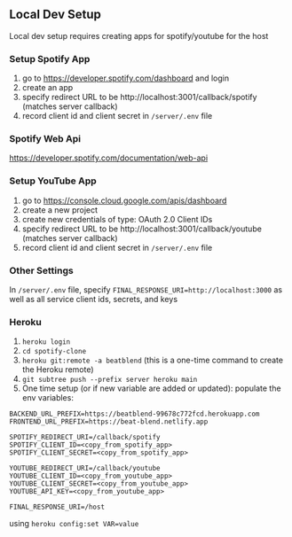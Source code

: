 ## Local Dev Setup
Local dev setup requires creating apps for spotify/youtube for the host

### Setup Spotify App
1. go to https://developer.spotify.com/dashboard and login
2. create an app
3. specify redirect URL to be http://localhost:3001/callback/spotify (matches server callback)
4. record client id and client secret in `/server/.env` file

### Spotify Web Api
https://developer.spotify.com/documentation/web-api

### Setup YouTube App
1. go to https://console.cloud.google.com/apis/dashboard
2. create a new project
3. create new credentials of type: OAuth 2.0 Client IDs
4. specify redirect URL to be http://localhost:3001/callback/youtube (matches server callback)
5. record client id and client secret in `/server/.env` file

### Other Settings
In `/server/.env` file, specify `FINAL_RESPONSE_URI=http://localhost:3000` as well as all service client ids, secrets, and keys 


### Heroku
1. `heroku login`
2. `cd spotify-clone`
3. `heroku git:remote -a beatblend` (this is a one-time command to create the Heroku remote)
4. `git subtree push --prefix server heroku main`
5. One time setup (or if new variable are added or updated): populate the env variables:

```
BACKEND_URL_PREFIX=https://beatblend-99678c772fcd.herokuapp.com
FRONTEND_URL_PREFIX=https://beat-blend.netlify.app

SPOTIFY_REDIRECT_URI=/callback/spotify
SPOTIFY_CLIENT_ID=<copy_from_spotify_app>
SPOTIFY_CLIENT_SECRET=<copy_from_spotify_app>

YOUTUBE_REDIRECT_URI=/callback/youtube
YOUTUBE_CLIENT_ID=<copy_from_youtube_app>
YOUTUBE_CLIENT_SECRET=<copy_from_youtube_app>
YOUTUBE_API_KEY=<copy_from_youtube_app>

FINAL_RESPONSE_URI=/host
```
using `heroku config:set VAR=value`